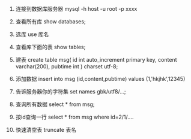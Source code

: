 1. 连接到数据库服务器
mysql -h host -u root -p xxxx

2. 查看所有库
show databases;

3. 选库
use 库名

4. 查看库下面的表
show tables;

5. 建表
create table msg(
    id int auto_increment primary key,
    content varchar(200),
    pubtime int
) charset utf-8;

6. 添加数据
insert into msg (id,content,pubtime) values (1,'hkjhk',12345)

7. 告诉服务器你的字符集
set names gbk/utf8/...;

8. 查询所有数据
select * from msg;

9. 按id查询一行
select * from msg where id=2/1/....

10. 快速清空表
truncate 表名